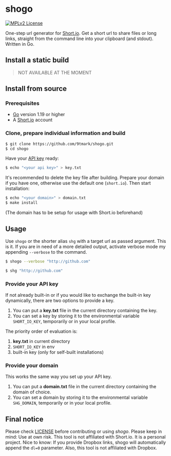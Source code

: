 # shogo
[![MPLv2 License](https://img.shields.io/badge/license-MPLv2-blue.svg?style=flat-square)](https://www.mozilla.org/MPL/2.0/)

One-step url generator for [Short.io](https://short.io). Get a short url to share files or long links, straight from the command line into your clipboard (and stdout). Written in Go.

## Install a static build
> NOT AVAILABLE AT THE MOMENT

## Install from source
### Prerequisites
- [Go](https://golang.org/dl/) version 1.19 or higher
- A [Short.io](https://app.short.io/public/register) account

### Clone, prepare individual information and build
```sh
$ git clone https://github.com/9tmark/shogo.git
$ cd shogo
```
Have your [API key](https://short.io/features/api) ready:
```sh
$ echo "<your api key>" > key.txt
```
It's recommended to delete the key file after building.
Prepare your domain if you have one, otherwise use the default one (`short.io`). Then start installation:
```sh
$ echo "<your domain>" > domain.txt
$ make install
```
(The domain has to be setup for usage with Short.io beforehand)

## Usage
Use `shogo` or the shorter alias `shg` with a target url as passed argument. This is it. If you are in need of a more detailed output, activate verbose mode my appending `--verbose` to the command.

```sh
$ shogo --verbose "http://github.com"
```
```sh
$ shg "http://github.com"
```

### Provide your API key
If not already built-in or if you would like to exchange the built-in key dynamically, there are two options to provide a key.

1. You can put a **key.txt** file in the current directory containing the key.
2. You can set a key by storing it to the environmental variable `SHORT_IO_KEY`, temporarily or in your local profile.

The priority order of evaluation is:
1. **key.txt** in current directory
2. `SHORT_IO_KEY` in env
3. built-in key (only for self-built installations)

### Provide your domain
This works the same way you set up your API key.

1. You can put a **domain.txt** file in the current directory containing the domain of choice.
2. You can set a domain by storing it to the environmental variable `SHG_DOMAIN`, temporarily or in your local profile.

## Final notice
Please check [LICENSE](LICENSE) before contributing or using *shogo*. Please keep in mind: Use at own risk. This tool is not affiliated with Short.io. It is a personal project. Nice to know: If you provide Dropbox links, shogo will automatically append the `dl=0` parameter. Also, this tool is not affiliated with Dropbox.
